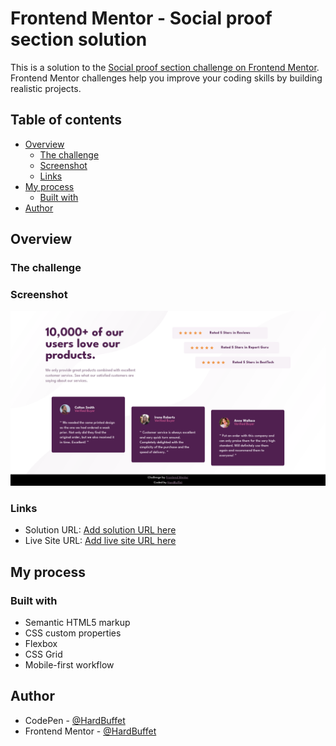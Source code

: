 # Frontend Mentor - Social proof section solution

This is a solution to the [Social proof section challenge on Frontend Mentor](https://www.frontendmentor.io/challenges/social-proof-section-6e0qTv_bA). Frontend Mentor challenges help you improve your coding skills by building realistic projects.

## Table of contents

- [Overview](#overview)
  - [The challenge](#the-challenge)
  - [Screenshot](#screenshot)
  - [Links](#links)
- [My process](#my-process)
  - [Built with](#built-with)
- [Author](#author)

## Overview

### The challenge



### Screenshot

![](./images/final-project-desktop.png)

### Links

- Solution URL: [Add solution URL here](https://www.frontendmentor.io/solutions/type-name-here)
- Live Site URL: [Add live site URL here](https://hardbuffet.github.io/type-name-here/)

## My process

### Built with

- Semantic HTML5 markup
- CSS custom properties
- Flexbox
- CSS Grid
- Mobile-first workflow

## Author

- CodePen - [@HardBuffet](https://codepen.io/HardBuffet)
- Frontend Mentor - [@HardBuffet](https://www.frontendmentor.io/profile/HardBuffet)
